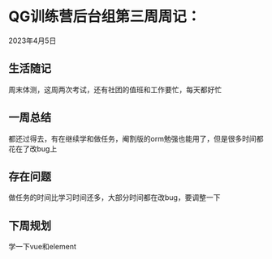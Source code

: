 # QG训练营后台组第三周周记：
2023年4月5日

## 生活随记

周末体测，这周两次考试，还有社团的值班和工作要忙，每天都好忙



## 一周总结

都还过得去，有在继续学和做任务，阉割版的orm勉强也能用了，但是很多时间都花在了改bug上



## 存在问题

做任务的时间比学习时间还多，大部分时间都在改bug，要调整一下



## 下周规划

学一下vue和element
